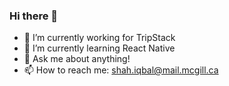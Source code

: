### Hi there 👋

- 🔭 I’m currently working for TripStack
- 🌱 I’m currently learning React Native
- 💬 Ask me about anything!
- 📫 How to reach me: shah.iqbal@mail.mcgill.ca

